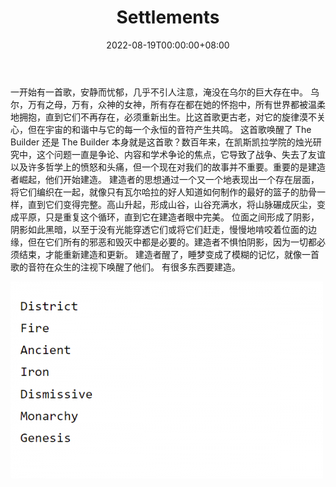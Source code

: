 ﻿---
title: "Settlements"
description: "一个基于回合的链上 nft 游戏，其中稀有度未确定。"
date: 2022-08-19T00:00:00+08:00
lastmod: 2022-08-19T00:00:00+08:00
draft: false
authors: ["boogArno"]
featuredImage: "settlements.png"
tags: ["NFT Games","Settlements"]
categories: ["nfts"]
nfts: ["NFT Games"]
blockchain: "ETH"
website: "https://thesettlements.world/"
twitter: "https://twitter.com/the_settlements"
discord: "https://discord.com/invite/CN8QBQB"
telegram: ""
github: ""
youtube: ""
twitch: ""
facebook: ""
instagram: ""
reddit: ""
medium: ""
steam: ""
gitbook: ""
googleplay: ""
appstore: ""
status: "Live"
weight: 
lightgallery: true
toc: true
pinned: false
recommend: false
recommend1: false
---
一开始有一首歌，安静而忧郁，几乎不引人注意，淹没在乌尔的巨大存在中。
乌尔，万有之母，万有，众神的女神，所有存在都在她的怀抱中，所有世界都被温柔地拥抱，直到它们不再存在，必须重新出生。比这首歌更古老，对它的旋律漠不关心，但在宇宙的和谐中与它的每一个永恒的音符产生共鸣。
这首歌唤醒了 The Builder 还是 The Builder 本身就是这首歌？数百年来，在凯斯凯拉学院的烛光研究中，这个问题一直是争论、内容和学术争论的焦点，它导致了战争、失去了友谊以及许多哲学上的愤怒和头痛，但一个现在对我们的故事并不重要。重要的是建造者崛起，他们开始建造。
建造者的思想通过一个又一个地表现出一个存在层面，将它们编织在一起，就像只有瓦尔哈拉的好人知道如何制作的最好的篮子的肋骨一样，直到它们变得完整。高山升起，形成山谷，山谷充满水，将山脉碾成灰尘，变成平原，只是重复这个循环，直到它在建造者眼中完美。
位面之间形成了阴影，阴影如此黑暗，以至于没有光能穿透它们或将它们赶走，慢慢地啃咬着位面的边缘，但在它们所有的邪恶和毁灭中都是必要的。建造者不惧怕阴影，因为一切都必须结束，才能重新建造和更新。
建造者醒了，睡梦变成了模糊的记忆，就像一首歌的音符在众生的注视下唤醒了他们。
有很多东西要建造。

![settlements-dapp-games-ethereum-image1-500x315_d8037d9ed4a5de13ca8507bd7e60c34f](settlements-dapp-games-ethereum-image1-500x315_d8037d9ed4a5de13ca8507bd7e60c34f.png)

